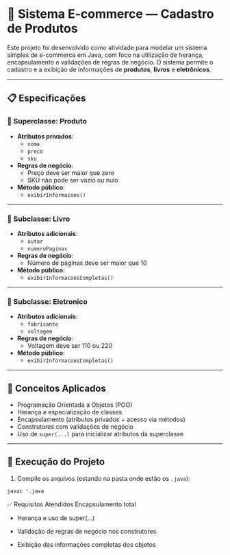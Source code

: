 # 🛒 Sistema E-commerce — Cadastro de Produtos

Este projeto foi desenvolvido como atividade para modelar um sistema simples de e-commerce em Java, com foco na utilização de herança, encapsulamento e validações de regras de negócio. O sistema permite o cadastro e a exibição de informações de **produtos**, **livros** e **eletrônicos**.

---

## 📋 Especificações

### 🔹 Superclasse: Produto
- **Atributos privados**:
  - `nome`
  - `preco`
  - `sku`
- **Regras de negócio**:
  - Preço deve ser maior que zero
  - SKU não pode ser vazio ou nulo
- **Método público**:
  - `exibirInformacoes()`

---

### 🔸 Subclasse: Livro
- **Atributos adicionais**:
  - `autor`
  - `numeroPaginas`
- **Regras de negócio**:
  - Número de páginas deve ser maior que 10
- **Método público**:
  - `exibirInformacoesCompletas()`

---

### 🔸 Subclasse: Eletronico
- **Atributos adicionais**:
  - `fabricante`
  - `voltagem`
- **Regras de negócio**:
  - Voltagem deve ser 110 ou 220
- **Método público**:
  - `exibirInformacoesCompletas()`

---

## 🧠 Conceitos Aplicados

- Programação Orientada a Objetos (POO)
- Herança e especialização de classes
- Encapsulamento (atributos privados + acesso via métodos)
- Construtores com validações de negócio
- Uso de `super(...)` para inicializar atributos da superclasse

---

## 🚀 Execução do Projeto

1. Compile os arquivos (estando na pasta onde estão os `.java`):

```bash
javac *.java
```

✅ Requisitos Atendidos
 Encapsulamento total

 - Herança e uso de super(...)

 - Validação de regras de negócio nos construtores

 - Exibição das informações completas dos objetos
